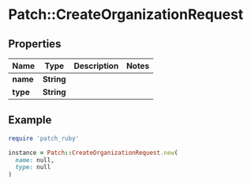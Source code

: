 # Patch::CreateOrganizationRequest

## Properties

| Name | Type | Description | Notes |
| ---- | ---- | ----------- | ----- |
| **name** | **String** |  |  |
| **type** | **String** |  |  |

## Example

```ruby
require 'patch_ruby'

instance = Patch::CreateOrganizationRequest.new(
  name: null,
  type: null
)
```

